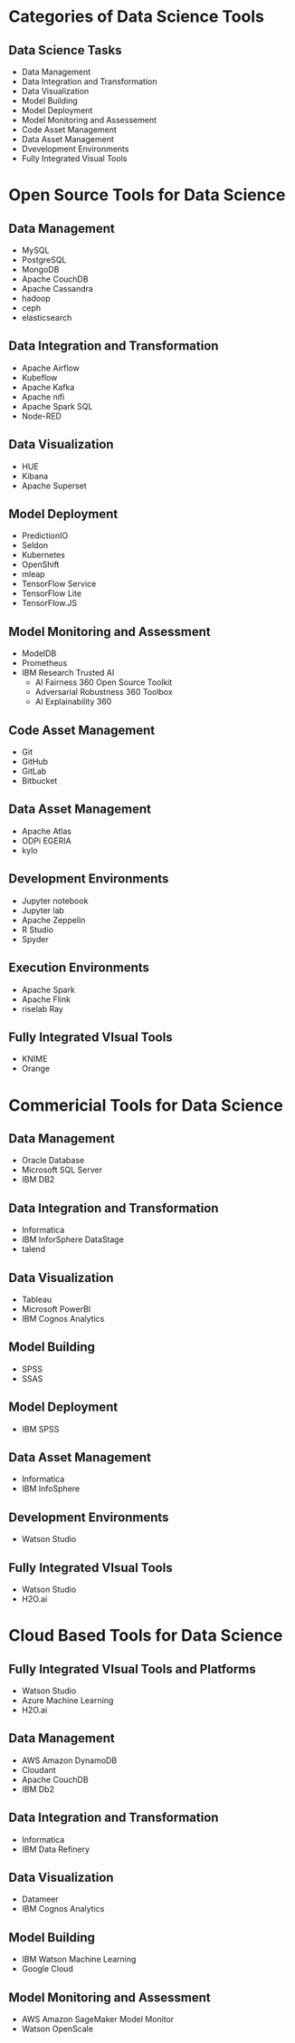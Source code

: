# Categories of Data Science Tools

## Data Science Tasks

- Data Management
- Data Integration and Transformation
- Data Visualization
- Model Building
- Model Deployment
- Model Monitoring and Assessement
- Code Asset Management
- Data Asset Management
- Dvevelopment Environments
- Fully Integrated Visual Tools

# Open Source Tools for Data Science

## Data Management

- MySQL
- PostgreSQL
- MongoDB
- Apache CouchDB
- Apache Cassandra
- hadoop
- ceph
- elasticsearch

## Data Integration and Transformation

- Apache Airflow
- Kubeflow
- Apache Kafka
- Apache nifi
- Apache Spark SQL
- Node-RED

## Data Visualization

- HUE
- Kibana
- Apache Superset

## Model Deployment

- PredictionIO
- Seldon
- Kubernetes
- OpenShift
- mleap
- TensorFlow Service
- TensorFlow Lite
- TensorFlow.JS

## Model Monitoring and Assessment

- ModelDB
- Prometheus
- IBM Research Trusted AI
  - AI Fairness 360 Open Source Toolkit
  - Adversarial Robustness 360 Toolbox
  - AI Explainability 360

## Code Asset Management

- Git
- GitHub
- GitLab
- Bitbucket

## Data Asset Management

- Apache Atlas
- ODPi EGERIA
- kylo

## Development Environments

- Jupyter notebook
- Jupyter lab
- Apache Zeppelin
- R Studio
- Spyder

## Execution Environments

- Apache Spark
- Apache Flink
- riselab Ray

## Fully Integrated VIsual Tools

- KNIME
- Orange

# Commericial Tools for Data Science

## Data Management

- Oracle Database
- Microsoft SQL Server
- IBM DB2

## Data Integration and Transformation

- Informatica
- IBM InforSphere DataStage
- talend

## Data Visualization

- Tableau
- Microsoft PowerBI
- IBM Cognos Analytics

## Model Building

- SPSS
- SSAS

## Model Deployment

- IBM SPSS

## Data Asset Management

- Informatica
- IBM InfoSphere

## Development Environments

- Watson Studio

## Fully Integrated VIsual Tools

- Watson Studio
- H2O.ai

#  Cloud Based Tools for Data Science

## Fully Integrated VIsual Tools and Platforms

- Watson Studio
- Azure Machine Learning
- H2O.ai 

## Data Management

- AWS Amazon DynamoDB
- Cloudant
- Apache CouchDB
- IBM Db2

## Data Integration and Transformation

- Informatica
- IBM Data Refinery

## Data Visualization

- Datameer
- IBM Cognos Analytics

## Model Building

- IBM Watson Machine Learning
- Google Cloud

## Model Monitoring and Assessment

- AWS Amazon SageMaker Model Monitor
- Watson OpenScale